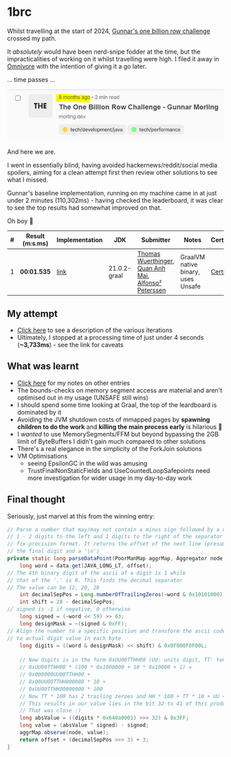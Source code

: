 # 1brc

Whilst travelling at the start of
2024, [Gunnar's one billion row challenge](https://www.morling.dev/blog/one-billion-row-challenge/) crossed my path.

It _absolutely_ would have been nerd-snipe fodder at the time, but the impracticalities of working on it whilst
travelling were high. I filed it away in [Omnivore](https://omnivore.app) with the intention of giving it a go later.

... time passes ...

![8 months pass](img.png "Omnivore screenshot of the 1brc CTA")

And here we are.

I went in essentially blind, having avoided hackernews/reddit/social media spoilers, aiming for a clean attempt first
then review other solutions to see what I missed.

Gunnar's baseline implementation, running on my machine came in at just under 2 minutes (110,302ms) - having checked the
leaderboard, it was clear to see the top results had somewhat improved on that.

Oh boy 👏

| # | Result (m:s.ms) | Implementation                                                                                                           | JDK          | Submitter                                                                                                                                        | Notes                              | Certificates                                                                                  |
|---|-----------------|--------------------------------------------------------------------------------------------------------------------------|--------------|--------------------------------------------------------------------------------------------------------------------------------------------------|------------------------------------|-----------------------------------------------------------------------------------------------|
| 1 | **00:01.535**   | [link](https://github.com/gunnarmorling/1brc/blob/main/src/main/java/dev/morling/onebrc/CalculateAverage_thomaswue.java) | 21.0.2-graal | [Thomas Wuerthinger](https://github.com/thomaswue), [Quan Anh Mai](https://github.com/merykitty), [Alfonso² Peterssen](https://github.com/mukel) | GraalVM native binary, uses Unsafe | [Certificate](http://gunnarmorling.github.io/1brc-certificates/thomaswue_merykitty_mukel.pdf) |

## My attempt

* [Click here](README_rjk.md) to see a description of the various iterations
* Ultimately, I stopped at a processing time of just under 4 seconds (**~3,733ms**) - see the link for caveats

## What was learnt

* [Click here](README_review.md) for my notes on other entries
* The bounds-checks on memory segment access are material and aren't optimised out in my usage (UNSAFE still wins)
* I should spend some time looking at Graal, the top of the leardboard is dominated by it
* Avoiding the JVM shutdown costs of mmapped pages by **spawning children to do the work** and **killing the main
  process
  early** is hilarious 👏
* I _wanted_ to use MemorySegments/FFM but beyond bypassing the 2GB limit of ByteBuffers I didn't gain much compared to
  other solutions
* There's a real elegance in the simplicity of the ForkJoin solutions
* VM Optimisations
    * seeing EpsilonGC in the wild was amusing
    * TrustFinalNonStaticFields and UseCountedLoopSafepoints need more investigation for wider usage in my day-to-day
      work

## Final thought

Seriously, just marvel at this from the winning entry:

```java
// Parse a number that may/may not contain a minus sign followed by a decimal with
// 1 - 2 digits to the left and 1 digits to the right of the separator to a
// fix-precision format. It returns the offset of the next line (presumably followed
// the final digit and a '\n')
private static long parseDataPoint(PoorManMap aggrMap, Aggregator node, MemorySegment data, long offset) {
    long word = data.get(JAVA_LONG_LT, offset);
// The 4th binary digit of the ascii of a digit is 1 while
// that of the '.' is 0. This finds the decimal separator
// The value can be 12, 20, 28
    int decimalSepPos = Long.numberOfTrailingZeros(~word & 0x10101000);
    int shift = 28 - decimalSepPos;
// signed is -1 if negative, 0 otherwise
    long signed = (~word << 59) >> 63;
    long designMask = ~(signed & 0xFF);
// Align the number to a specific position and transform the ascii code
// to actual digit value in each byte
    long digits = ((word & designMask) << shift) & 0x0F000F0F00L;

    // Now digits is in the form 0xUU00TTHH00 (UU: units digit, TT: tens digit, HH: hundreds digit)
    // 0xUU00TTHH00 * (100 * 0x1000000 + 10 * 0x10000 + 1) =
    // 0x000000UU00TTHH00 +
    // 0x00UU00TTHH000000 * 10 +
    // 0xUU00TTHH00000000 * 100
    // Now TT * 100 has 2 trailing zeroes and HH * 100 + TT * 10 + UU < 0x400
    // This results in our value lies in the bit 32 to 41 of this product
    // That was close :)
    long absValue = ((digits * 0x640a0001) >>> 32) & 0x3FF;
    long value = (absValue ^ signed) - signed;
    aggrMap.observe(node, value);
    return offset + (decimalSepPos >>> 3) + 3;
}
```